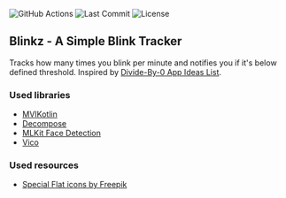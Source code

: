 ![GitHub Actions](https://github.com/djkovrik/BlinkTracker/workflows/runOnGitHub/badge.svg?branch=master)
![Last Commit](https://img.shields.io/github/last-commit/djkovrik/BlinkTracker/master.svg)
![License](https://img.shields.io/badge/license-MIT-blue.svg)

## Blinkz - A Simple Blink Tracker

Tracks how many times you blink per minute and notifies you if it's below defined threshold. 
Inspired by [Divide-By-0 App Ideas List](https://github.com/Divide-By-0/ideas-for-projects-people-would-use/).


### Used libraries
* [MVIKotlin](https://github.com/arkivanov/MVIKotlin/)
* [Decompose](https://github.com/arkivanov/Decompose/)
* [MLKit Face Detection](https://developers.google.com/ml-kit/vision/face-detection/android?hl=en)
* [Vico](https://github.com/patrykandpatrick/vico/)

### Used resources

* [Special Flat icons by Freepik](https://www.flaticon.com/authors/freepik)
